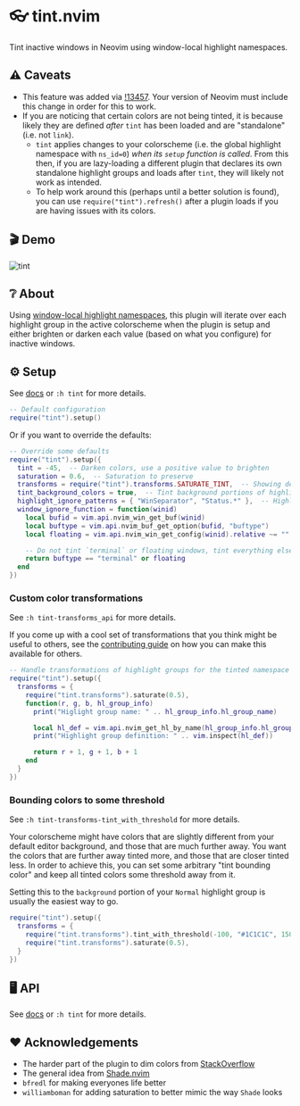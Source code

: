 # :eyeglasses: tint.nvim

Tint inactive windows in Neovim using window-local highlight namespaces.

## :warning: Caveats

- This feature was added via [!13457](https://github.com/neovim/neovim/pull/13457). Your version of Neovim must include this change in order for this to work.
- If you are noticing that certain colors are not being tinted, it is because likely they are defined _after_ `tint` has been loaded and are "standalone" (i.e. not `link`).
  - `tint` applies changes to your colorscheme (i.e. the global highlight namespace with `ns_id=0`) _when its `setup` function is called_. From this then, if you are lazy-loading a different plugin that declares its own standalone highlight groups and loads after `tint`, they will likely not work as intended.
  - To help work around this (perhaps until a better solution is found), you can use `require("tint").refresh()` after a plugin loads if you are having issues with its colors.

## :clapper: Demo

![tint](https://user-images.githubusercontent.com/31262046/188533069-966c663b-5be7-49ce-b389-60bb3b10c572.gif)

## :grey_question: About

Using [window-local highlight namespaces](https://github.com/neovim/neovim/pull/13457), this plugin will iterate
over each highlight group in the active colorscheme when the plugin is setup and either brighten or darken each
value (based on what you configure) for inactive windows.

## :gear: Setup

See [docs](DOC.md) or `:h tint` for more details.

```lua
-- Default configuration
require("tint").setup()
```

Or if you want to override the defaults:

```lua
-- Override some defaults
require("tint").setup({
  tint = -45,  -- Darken colors, use a positive value to brighten
  saturation = 0.6,  -- Saturation to preserve
  transforms = require("tint").transforms.SATURATE_TINT,  -- Showing default behavior, but value here can be predefined set of transforms
  tint_background_colors = true,  -- Tint background portions of highlight groups
  highlight_ignore_patterns = { "WinSeparator", "Status.*" },  -- Highlight group patterns to ignore, see `string.find`
  window_ignore_function = function(winid)
    local bufid = vim.api.nvim_win_get_buf(winid)
    local buftype = vim.api.nvim_buf_get_option(bufid, "buftype")
    local floating = vim.api.nvim_win_get_config(winid).relative ~= ""

    -- Do not tint `terminal` or floating windows, tint everything else
    return buftype == "terminal" or floating
  end
})
```

### Custom color transformations

See `:h tint-transforms_api` for more details.

If you come up with a cool set of transformations that you think might be useful to others, see the [contributing guide](CONTRIBUTING.md) on how you can make this available for others.

```lua
-- Handle transformations of highlight groups for the tinted namespace yourself
require("tint").setup({
  transforms = {
    require("tint.transforms").saturate(0.5),
    function(r, g, b, hl_group_info)
      print("Higlight group name: " .. hl_group_info.hl_group_name)

      local hl_def = vim.api.nvim_get_hl_by_name(hl_group_info.hl_group_name)
      print("Highlight group definition: " .. vim.inspect(hl_def))

      return r + 1, g + 1, b + 1
    end
  }
})
```

### Bounding colors to some threshold

See `:h tint-transforms-tint_with_threshold` for more details.

Your colorscheme might have colors that are slightly different from your default editor background, and those that are much further away. You want the colors that are further away tinted
more, and those that are closer tinted less. In order to achieve this, you can set some arbitrary "tint bounding color" and keep all tinted colors some threshold away from it.

Setting this to the `background` portion of your `Normal` highlight group is usually the easiest way to go.

```lua
require("tint").setup({
  transforms = {
    require("tint.transforms").tint_with_threshold(-100, "#1C1C1C", 150),  -- Try to tint by `-100`, but keep all colors at least `150` away from `#1C1C1C`
    require("tint.transforms").saturate(0.5),
  }
})
```

## :desktop_computer: API

See [docs](DOC.md) or `:h tint` for more details.

## :heart: Acknowledgements

- The harder part of the plugin to dim colors from [StackOverflow](https://stackoverflow.com/questions/72424838/programmatically-lighten-or-darken-a-hex-color-in-lua-nvim-highlight-colors)
- The general idea from [Shade.nvim](https://github.com/sunjon/Shade.nvim)
- `bfredl` for making everyones life better
- `williamboman` for adding saturation to better mimic the way `Shade` looks
